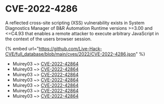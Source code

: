 # CVE-2022-4286

A reflected cross-site scripting (XSS) vulnerability exists in System Diagnostics Manager of B&R Automation Runtime versions >=3.00 and <=C4.93 that enables a remote attacker to execute arbitrary JavaScript in the context of the users browser session.

{% embed url="https://github.com/Live-Hack-CVE/full_database/blob/main/cves/2022/CVE-2022-4286.json" %}


* Muirey03 ~> [CVE-2022-42864](https://www.alice-snow.ru/2022/database/cve-2022-4286/cve-2022-42864-muirey03)
* Muirey03 ~> [CVE-2022-42864](https://www.alice-snow.ru/2022/database/cve-2022-4286/cve-2022-42864-muirey03)
* Muirey03 ~> [CVE-2022-42864](https://www.alice-snow.ru/2022/database/cve-2022-4286/cve-2022-42864-muirey03)
* Muirey03 ~> [CVE-2022-42864](https://www.alice-snow.ru/2022/database/cve-2022-4286/cve-2022-42864-muirey03)
* Muirey03 ~> [CVE-2022-42864](https://www.alice-snow.ru/2022/database/cve-2022-4286/cve-2022-42864-muirey03)
* Muirey03 ~> [CVE-2022-42864](https://www.alice-snow.ru/2022/database/cve-2022-4286/cve-2022-42864-muirey03)
* Muirey03 ~> [CVE-2022-42864](https://www.alice-snow.ru/2022/database/cve-2022-4286/cve-2022-42864-muirey03)
